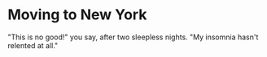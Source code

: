 # Moving to New York

"This is no good!" you say, after two sleepless nights. "My insomnia hasn't relented at all."